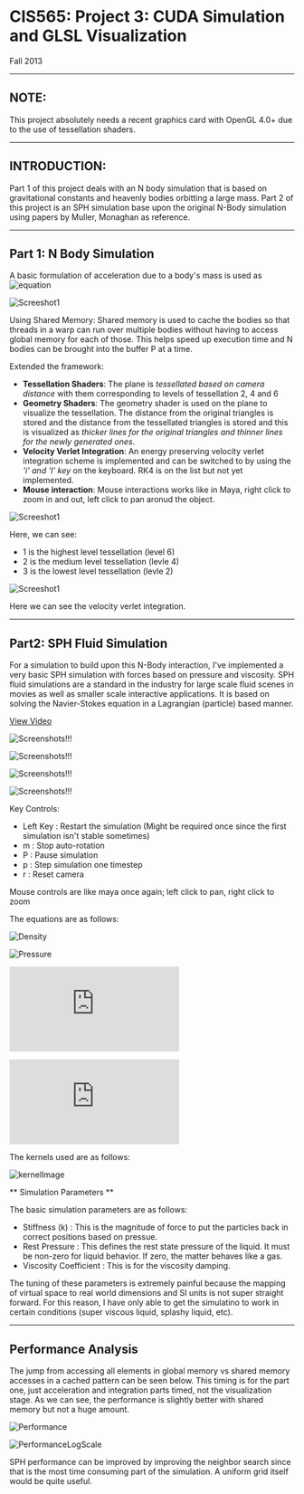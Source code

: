 CIS565: Project 3: CUDA Simulation and GLSL Visualization
===
Fall 2013

---
NOTE:
---
This project absolutely needs a recent graphics card with OpenGL 4.0+ due to the use of tessellation shaders.

---
INTRODUCTION:
---
Part 1 of this project deals with an N body simulation that is based on gravitational constants and heavenly bodies orbitting a large mass.
Part 2 of this project is an SPH simulation base upon the original N-Body simulation using papers by Muller, Monaghan as reference.


---
Part 1: N Body Simulation
---

A basic formulation of acceleration due to a body's mass is used as ![equation](http://latex.codecogs.com/gif.latex?\frac{G*m_j}{r^2}\hat%20r)

![Screeshot1](Part1/resources/closeUP.png)


Using Shared Memory: Shared memory is used to cache the bodies so that threads in a warp can run over multiple bodies without having to access global memory for each of those. This helps speed up execution time and N bodies can be brought into the buffer P at a time.

Extended the framework:
* **Tessellation Shaders**: The plane is *tessellated based on camera distance* with them corresponding to levels of tessellation 2, 4 and 6
* **Geometry Shaders**: The geometry shader is used on the plane to visualize the tessellation. The distance from the original triangles is stored and the distance from the tessellated triangles is stored and this is visualized as *thicker lines for the original triangles and thinner lines for the newly generated ones*.
* **Velocity Verlet Integration**: An energy preserving velocity verlet integration scheme is implemented and can be switched to by using the *'i' and 'I' key* on the keyboard. RK4 is on the list but not yet implemented.
* **Mouse interaction**: Mouse interactions works like in Maya, right click to zoom in and out, left click to pan aronud the object.

![Screeshot1](Part1/resources/tess.png)

Here, we can see: 
* 1 is the highest level tessellation (level 6)
* 2 is the medium level tessellation (levle 4)
* 3 is the lowest level tessellation (levle 2)

![Screeshot1](Part1/resources/velVerlet.png)

Here we can see the velocity verlet integration.


---
Part2: SPH Fluid Simulation
---

For a simulation to build upon this N-Body interaction, I've implemented a very basic SPH simulation with forces based on pressure and viscosity. SPH fluid simulations are a standard in the industry for large scale fluid scenes in movies as well as smaller scale interactive applications. It is based on solving the Navier-Stokes equation in a Lagrangian (particle) based manner.

[View Video](https://www.dropbox.com/s/7v53ouce59jqgng/sph_basic.mov)

![Screenshots!!!](Part2/resources/SPH4.png)

![Screenshots!!!](Part2/resources/SPH3.png)

![Screenshots!!!](Part2/resources/SPH2.png)

![Screenshots!!!](Part2/resources/SPH1.png)

Key Controls:

* Left Key	: Restart the simulation (Might be required once since the first simulation isn't stable sometimes)
* m 		: Stop auto-rotation
* P			: Pause simulation
* p			: Step simulation one timestep
* r			: Reset camera

Mouse controls are like maya once again; left click to pan, right click to zoom

The equations are as follows:

![Density](http://people.csail.mit.edu/acornejo/Projects/images/latex/f1530d1692603962eea9a9a73afed09f.png)

![Pressure](http://people.csail.mit.edu/acornejo/Projects/images/latex/201796f058e03a2203e01e84e6b82564.png)

![PressureForce](http://s0.wp.com/latex.php?latex=%5Ctextbf%7Bf%7D_i%5E%7Bpressure%7D+%3D+-%5Csum_%7Bj%7Dm_j%5Cfrac%7Bp_j%7D%7B%5Crho_j%7D%5Cnabla%7BW%28%5Ctextbf%7Br%7D_i-%5Ctextbf%7Br%7D_j%2C+h%29%7D+&bg=ffffff&fg=555555&s=1)

![ViscosityForce](http://s0.wp.com/latex.php?latex=%5Ctextbf%7Bf%7D_i%5E%7Bviscosity%7D+%3D+%5Cmu%5Csum_%7Bj%7Dm_j%5Cfrac%7B%5Ctextbf%7Bv%7D_j-%5Ctextbf%7Bv%7D_i%7D%7B%5Crho_j%7D%5Cnabla%5E2W%28%5Ctextbf%7Br%7D_i-%5Ctextbf%7Br%7D_j%2C+h%29+&bg=ffffff&fg=555555&s=1)

The kernels used are as follows:

![kernelImage](http://people.csail.mit.edu/acornejo/Projects/images/latex/5d2c0d583ac49223a75457d83a1760a5.png)


** Simulation Parameters **

The basic simulation parameters are as follows:
* Stiffness (k) : This is the magnitude of force to put the particles back in correct positions based on pressue.
* Rest Pressure : This defines the rest state pressure of the liquid. It must be non-zero for liquid behavior. If zero, the matter behaves like a gas.
* Viscosity Coefficient : This is for the viscosity damping. 
 
The tuning of these parameters is extremely painful because the mapping of virtual space to real world dimensions and SI units is not super straight forward. For this reason, 
I have only able to get the simulatino to work in certain conditions (super viscous liquid, splashy liquid, etc).


---
Performance Analysis
---
The jump from accessing all elements in global memory vs shared memory accesses in a cached pattern can be seen below. This timing is for the part one, just acceleration and integration parts timed, not the visualization stage.
 As we can see, the performance is slightly better with shared memory but not a huge amount.

![Performance](performance.PNG)

![PerformanceLogScale](performance_log.PNG)

SPH performance can be improved by improving the neighbor search since that is the most time consuming part of the simulation. A uniform grid itself would be quite useful.
